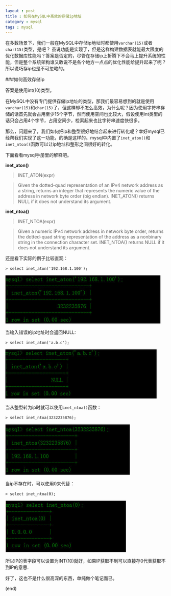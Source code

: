 ```yaml
---
layout : post
title : 如何在MySQL中高效的存储ip地址
category : mysql
tags : mysql
---
```

在多数场景下，我们一般在MySQL中存储ip地址时都使用`varchar(15)`或者`char(15)`类型，是吧？
虽说功能是实现了，但是这样构建数据表就能最大限度的优化数据库性能吗？答案是否定的，尽管在存储ip上折腾下不会马上提升系统的性能，但是整个系统架构谁又敢说不是各个地方一点点的优化性能给提升起来了呢？所以说巧存ip也是不可忽略的。

<!--more-->

###如何高效存储ip

答案是使用int(10)类型。

在MySQL中没有专门提供存储ip地址的类型，那我们最容易想到的就是使用`varchar(15)`和`char(15)`了，但这样却不怎么高效，为什么呢？因为使用字符串存储的话首先就会占用至少15个字节，然而使用空间也比较大，假设使用int类型的话只会占用4个字节，占用空间少，检索起来也比字符串速度快很多。

那么，问题来了，我们如何把ip和整型很好地结合起来进行转化呢？幸好mysql已经帮我们实现了这一功能，的确是这样的。mysql中内置了`inet_aton()`和`inet_ntoa()`函数可以让ip地址和整形之间很好的转化。

下面看看mysql手册里的解释吧。

**inet_aton()**
> INET_ATON(expr)

>Given the dotted-quad representation of an IPv4 network address as a
string, returns an integer that represents the numeric value of the
address in network byte order (big endian). INET_ATON() returns NULL if
it does not understand its argument.

**inet_ntoa()**

> INET_NTOA(expr)

>Given a numeric IPv4 network address in network byte order, returns the
dotted-quad string representation of the address as a nonbinary string
in the connection character set. INET_NTOA() returns NULL if it does
not understand its argument.

还是看下实际的例子比较直观：

	> select inet_aton('192.168.1.100');
	
![pic](../../images/201506/2015-06-20_004736.jpg)

当输入错误的ip地址时会返回NULL:

	> select inet_aton('a.b.c');

![pic](../../images/201506/2015-06-20_005013.jpg)

当从整型转为ip时就可以使用`inet_ntoa()`函数：

	> select inet_ntoa(3232235876);

![pic](../../images/201506/2015-06-20_005338.jpg)

当ip不存在时，可以使用0来代替：

	> select inet_ntoa(0);

![pic](../../images/201506/2015-06-20_005428.jpg)

所以IP的表字段可以设置为INT(10)就好，如果IP获取不到可以直接存0代表获取不到IP的意思.


好了，这也不是什么很高深的东西，单纯做个笔记而已。

(end)